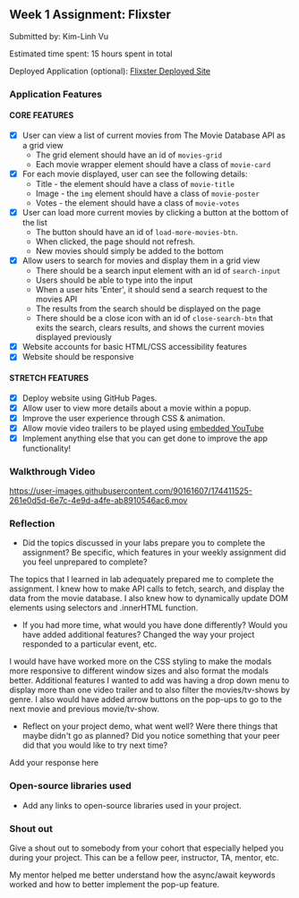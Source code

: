 ## Week 1 Assignment: Flixster

Submitted by: Kim-Linh Vu

Estimated time spent: 15 hours spent in total

Deployed Application (optional): [Flixster Deployed Site](https://kimlinhvu.github.io/flixster_starter/)

### Application Features

#### CORE FEATURES

- [x] User can view a list of current movies from The Movie Database API as a grid view
  - The grid element should have an id of `movies-grid`
  - Each movie wrapper element should have a class of `movie-card`
- [x] For each movie displayed, user can see the following details:
  - Title - the element should have a class of `movie-title`
  - Image - the `img` element should have a class of `movie-poster`
  - Votes - the element should have a class of `movie-votes`
- [x] User can load more current movies by clicking a button at the bottom of the list
  - The button should have an id of `load-more-movies-btn`.
  - When clicked, the page should not refresh.
  - New movies should simply be added to the bottom
- [x] Allow users to search for movies and display them in a grid view
  - There should be a search input element with an id of `search-input`
  - Users should be able to type into the input
  - When a user hits 'Enter', it should send a search request to the movies API
  - The results from the search should be displayed on the page
  - There should be a close icon with an id of `close-search-btn` that exits the search, clears results, and shows the current movies displayed previously
- [x] Website accounts for basic HTML/CSS accessibility features
- [x] Website should be responsive

#### STRETCH FEATURES

- [x] Deploy website using GitHub Pages. 
- [x] Allow user to view more details about a movie within a popup.
- [x] Improve the user experience through CSS & animation.
- [x] Allow movie video trailers to be played using [embedded YouTube](https://support.google.com/youtube/answer/171780?hl=en)
- [x] Implement anything else that you can get done to improve the app functionality!

### Walkthrough Video




https://user-images.githubusercontent.com/90161607/174411525-261e0d5d-6e7c-4e9d-a4fe-ab8910546ac6.mov




### Reflection

* Did the topics discussed in your labs prepare you to complete the assignment? Be specific, which features in your weekly assignment did you feel unprepared to complete?

The topics that I learned in lab adequately prepared me to complete the assignment. I knew how to make API calls to fetch, search, and display the data from the movie database. I also knew how to dynamically update DOM elements using selectors and .innerHTML function.  

* If you had more time, what would you have done differently? Would you have added additional features? Changed the way your project responded to a particular event, etc.
  
I would have have worked more on the CSS styling to make the modals more responsive to different window sizes and also format the modals better. Additional features I wanted to add was having a drop down menu to display more than one video trailer and to also filter the movies/tv-shows by genre. I also would have added arrow buttons on the pop-ups to go to the next movie and previous movie/tv-show.

* Reflect on your project demo, what went well? Were there things that maybe didn't go as planned? Did you notice something that your peer did that you would like to try next time?

Add your response here

### Open-source libraries used

- Add any links to open-source libraries used in your project.

### Shout out

Give a shout out to somebody from your cohort that especially helped you during your project. This can be a fellow peer, instructor, TA, mentor, etc.

My mentor helped me better understand how the async/await keywords worked and how to better implement the pop-up feature. 
